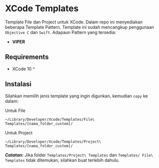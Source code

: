# XCode Templates

Template File dan Project untuk XCode. Dalam repo ini menyediakan beberapa Template Pattern. Template ini sudah mencangkup penggunaan `Objective C` dan `Swift`. Adapaun Pattern yang tersedia:

* **VIPER**

## Requirements

* XCode 10 ^

## Instalasi

Silahkan memilih jenis template yang ingin digunkan, kemudian `copy` ke dalam:

Untuk File
```
~/Library/Developer/Xcode/Templates/File\ Templates/[nama_folder_custom]/
```

Untuk Project
```
~/Library/Developer/Xcode/Templates/Project\ Templates/[nama_folder_custom]/
```

***Catatan:*** Jika folder `Templates/Project\ Templates` dan `Templates/ File\ Templates` tidak ditemukan, silahkan buat terlebih dahulu.
